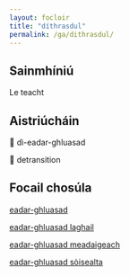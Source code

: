 ```yaml
---
layout: focloir
title: "díthrasdul"
permalink: /ga/dithrasdul/
---
```


## Sainmhíniú

Le teacht

## Aistriúcháin

&#x1f3f4;&#xe0067;&#xe0062;&#xe0073;&#xe0063;&#xe0074;&#xe007f; dì-eadar-ghluasad

&#x1f3f4;&#xe0067;&#xe0062;&#xe0065;&#xe006e;&#xe0067;&#xe007f; detransition

## Focail chosúla

[eadar-ghluasad](https://faclair.lgbt/eadar-ghluasad)

[eadar-ghluasad laghail](https://faclair.lgbt/eadar-ghluasad-laghail)

[eadar-ghluasad meadaigeach](https://faclair.lgbt/eadar-ghluasad-meadaigeach)

[eadar-ghluasad sòisealta](https://faclair.lgbt/eadar-ghluasad-soisealta)
